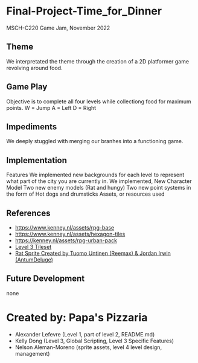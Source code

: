 # Final-Project-Time_for_Dinner
MSCH-C220 Game Jam, November 2022

## Theme
We interpretated the theme through the creation of a 2D platformer game revolving around food.

## Game Play
Objective is to complete all four levels while collectiong food for maximum points.
W = Jump
A = Left
D = Right

## Impediments
We deeply stuggled with merging our branhes into a functioning game.

## Implementation
Features
We implemented new backgrounds for each level to represent what part of the city you are currently in. 
We implemented,
New Character Model
Two new enemy models (Rat and hungy)
Two new point systems in the form of Hot dogs and drumsticks
Assets, or resources used

## References
- https://www.kenney.nl/assets/rpg-base
- https://www.kenney.nl/assets/hexagon-tiles
- https://kenney.nl/assets/rpg-urban-pack
- [Level 3 Tileset](https://kingkelp.itch.io/sewer-tileset?download)
- [Rat Sprite Created by Tuomo Untinen (Reemax) & Jordan Irwin (AntumDeluge)](https://opengameart.org/node/82869)

## Future Development
none

# Created by: Papa's Pizzaria
- Alexander Lefevre (Level 1, part of level 2, README.md)
- Kelly Dong (Level 3, Global Scripting, Level 3 Specific Features)
- Nelson Aleman-Moreno (sprite assets, level 4 level design, management)

